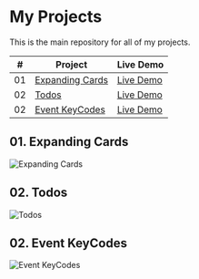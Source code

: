 # My Projects

This is the main repository for all of my projects.

| #   | Project           | Live Demo          |
| --- | ----------------- | ------------------ |
| 01  | [Expanding Cards](https://github.com/Altamashhhhhh/HTML_CSS_JS_Small_Projects/tree/main/Expanding%20Cards) | [Live Demo](https://expanding-cards-eight-xi.vercel.app/) | 
| 02  | [Todos](https://github.com/Altamashhhhhh/HTML_CSS_JS_Small_Projects/tree/main/Todos) | [Live Demo](https://todos-fawn.vercel.app/) | 
| 02  | [Event KeyCodes](https://github.com/Altamashhhhhh/HTML_CSS_JS_Small_Projects/tree/main/Event%20KeyCodes) | [Live Demo](https://eventkeycodes.vercel.app/) | 


## 01. **Expanding Cards**

![Expanding Cards](https://github.com/Altamashhhhhh/Altamashhhhhh.github.io/blob/main/Expanding_Cards.png?raw=true) 

## 02. **Todos**

![Todos](https://github.com/Altamashhhhhh/Altamashhhhhh.github.io/blob/main/todos.png?raw=true) 

## 02. **Event KeyCodes**

![Event KeyCodes](https://github.com/Altamashhhhhh/Altamashhhhhh.github.io/blob/main/eventKeycodes.png?raw=true)